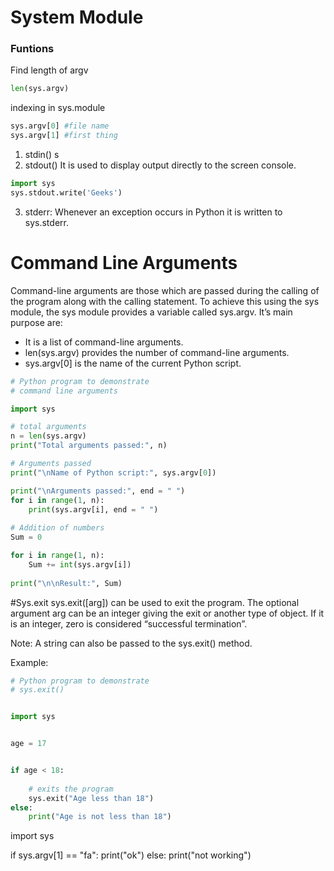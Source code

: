 # System Module

### Funtions

Find length of argv

```python
len(sys.argv)
```

indexing in sys.module
```python
sys.argv[0] #file name
sys.argv[1] #first thing
```

1. stdin()
    s
2. stdout()
    It is used to display output directly to the screen console.
```python
import sys
sys.stdout.write('Geeks')
```
3. stderr:
 Whenever an exception occurs in Python it is written to sys.stderr.

# Command Line Arguments
Command-line arguments are those which are passed during the calling of the program along with the calling statement. To achieve this using the sys module, the sys module provides a variable called sys.argv. It’s main purpose are:

* It is a list of command-line arguments.
* len(sys.argv) provides the number of command-line arguments.
* sys.argv[0] is the name of the current Python script.

```python
# Python program to demonstrate
# command line arguments

import sys

# total arguments
n = len(sys.argv)
print("Total arguments passed:", n)

# Arguments passed
print("\nName of Python script:", sys.argv[0])

print("\nArguments passed:", end = " ")
for i in range(1, n):
	print(sys.argv[i], end = " ")
	
# Addition of numbers
Sum = 0

for i in range(1, n):
	Sum += int(sys.argv[i])
	
print("\n\nResult:", Sum)

```

#Sys.exit
sys.exit([arg]) can be used to exit the program. The optional argument arg can be an integer giving the exit or another type of object. If it is an integer, zero is considered “successful termination”.

Note: A string can also be passed to the sys.exit() method.

Example: 

```python
# Python program to demonstrate
# sys.exit()


import sys


age = 17


if age < 18:
	
	# exits the program
	sys.exit("Age less than 18")	
else:
	print("Age is not less than 18")

```


import sys

if sys.argv[1] == "fa":
    print("ok") 
else:
    print("not working")
